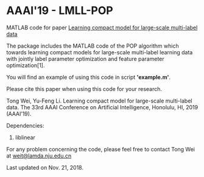 # AAAI'19 - LMLL-POP
MATLAB code for paper [Learning compact model for large-scale multi-label data](http://lamda.nju.edu.cn/weit/files/LMLL-POP.pdf)



The package includes the MATLAB code of the POP algorithm which towards learning compact models for large-scale multi-label learning data with jointly label parameter   optimization and feature parameter optimization[1].

You will find an example of using this code in script **'example.m'**.

Please cite this paper when using this code for your research.

Tong Wei, Yu-Feng Li. Learning compact model for large-scale multi-label data. The 33rd AAAI Conference on Artificial Intelligence, Honolulu, HI, 2019 (AAAI’19).

Dependencies:
1. liblinear

For any problem concerning the code, please feel free to contact Tong Wei at weit@lamda.nju.edu.cn

Last updated on Nov. 21, 2018.
